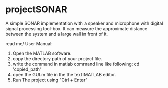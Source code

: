 # projectSONAR
A simple SONAR implementation with a speaker and microphone with digital signal processing tool-box.  It can measure the approximate distance between the system and a large wall in front of it. 

read me/ 
User Manual: 
1. Open the MATLAB software.
2. copy the directory path of your project file.
3. write the command in matlab command line like following:
		cd 'copied_path'
4. open the GUI.m file in the the text MATLAB editor. 
5. Run The project using  "Ctrl + Enter" 

